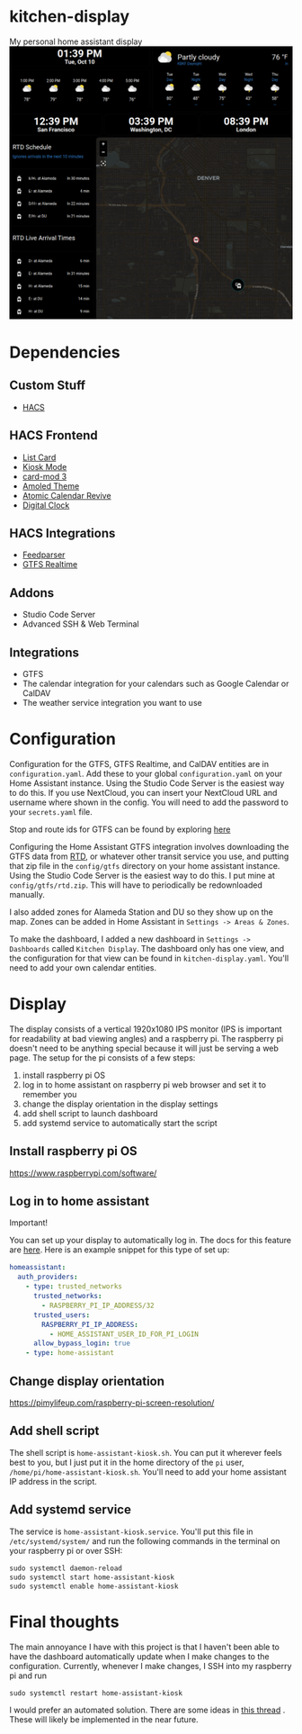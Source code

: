 # kitchen-display
My personal home assistant display
![dashboard](./dashboard.png)
# Dependencies
## Custom Stuff
- [HACS](https://hacs.xyz/)
## HACS Frontend
- [List Card](https://github.com/iantrich/list-card)
- [Kiosk Mode](https://github.com/NemesisRE/kiosk-mode)
- [card-mod 3](https://github.com/thomasloven/lovelace-card-mod)
- [Amoled Theme](https://github.com/home-assistant-community-themes/amoled)
- [Atomic Calendar Revive](https://github.com/totaldebug/atomic-calendar-revive)
- [Digital Clock](https://github.com/wassy92x/lovelace-digital-clock)
## HACS Integrations
- [Feedparser](https://github.com/custom-components/feedparser)
- [GTFS Realtime](https://github.com/mark1foley/ha-gtfs-rt-v2)
## Addons
- Studio Code Server
- Advanced SSH & Web Terminal
## Integrations
- GTFS
- The calendar integration for your calendars such as Google Calendar or CalDAV 
- The weather service integration you want to use

# Configuration
Configuration for the GTFS, GTFS Realtime, and CalDAV entities are in `configuration.yaml`. Add these to your global `configuration.yaml` on your Home Assistant instance. Using the Studio Code Server is the easiest way to do this. If you use NextCloud, you can insert your NextCloud URL and username where shown in the config. You will need to  add the password to your `secrets.yaml` file. 

Stop and route ids for GTFS can be found by exploring [here](https://transitfeeds.com/p/rtd-denver/188)

Configuring the Home Assistant GTFS integration involves downloading the GTFS data from [RTD](https://rtd-denver.com/files/gtfs/google_transit.zip), or whatever other transit service you use, and putting that zip file in the `config/gtfs` directory on your home assistant instance. Using the Studio Code Server is the easiest way to do this. I put mine at `config/gtfs/rtd.zip`. This will have to periodically be redownloaded manually.

I also added zones for Alameda Station and DU so they show up on the map. Zones can be added in Home Assistant in `Settings -> Areas & Zones`.

To make the dashboard, I added a new dashboard in `Settings -> Dashboards` called `Kitchen Display`.  The dashboard only has one view, and the configuration for that view can be found in `kitchen-display.yaml`. You'll need to add your own calendar entities.

# Display
The display consists of a vertical 1920x1080 IPS monitor (IPS is important for readability at bad viewing angles) and a raspberry pi. The raspberry pi doesn't need to be anything special because it will just be serving a web page. The setup for the pi consists of a few steps:
1. install raspberry pi OS
2. log in to home assistant on raspberry pi web browser and set it to remember you
3. change the display orientation in the display settings
4. add shell script to launch dashboard
5. add systemd service to automatically start the script
## Install raspberry pi OS
https://www.raspberrypi.com/software/
## Log in to home assistant
Important!

You can set up your display to automatically log in. The docs for this feature are [here](https://www.home-assistant.io/docs/authentication/providers/#skip-login-page-examples). Here is an example snippet for this type of set up:
```yaml
homeassistant:
  auth_providers:
    - type: trusted_networks
      trusted_networks:
        - RASPBERRY_PI_IP_ADDRESS/32
      trusted_users:
        RASPBERRY_PI_IP_ADDRESS:
          - HOME_ASSISTANT_USER_ID_FOR_PI_LOGIN
      allow_bypass_login: true
    - type: home-assistant
```
## Change display orientation
https://pimylifeup.com/raspberry-pi-screen-resolution/
## Add shell script
The shell script is `home-assistant-kiosk.sh`. You can put it wherever feels best to you, but I just put it in the home directory of the `pi` user, `/home/pi/home-assistant-kiosk.sh`. You'll need to add your home assistant IP address in the script.
## Add systemd service
The service is `home-assistant-kiosk.service`. You'll put this file in `/etc/systemd/system/` and run the following commands in the terminal on your raspberry pi or over SSH:
```
sudo systemctl daemon-reload
sudo systemctl start home-assistant-kiosk
sudo systemctl enable home-assistant-kiosk
```
# Final thoughts

The main annoyance I have with this project is that I haven't been able to have the dashboard automatically update when I make changes to the configuration. Currently, whenever I make changes, I SSH into my raspberry pi and run
```
sudo systemctl restart home-assistant-kiosk
```
I would prefer an automated solution. There are some ideas in [this thread](https://community.home-assistant.io/t/solved-how-can-i-get-my-dashboard-to-refresh-automatically-instead-of-showing-the-refresh-prompt/357842/22) . These will likely be implemented in the near future.
